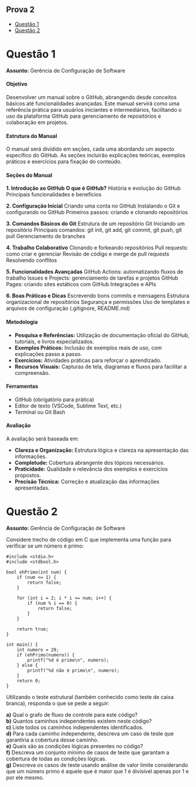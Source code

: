 ## Prova 2
* [Questão 1](#questao1)
* [Questão 2](#questao2)

<a name="questao1"></a>
# Questão 1

**Assunto:** Gerência de Configuração de Software

#### Objetivo
Desenvolver um manual sobre o GitHub, abrangendo desde conceitos básicos até funcionalidades avançadas. Este manual servirá como uma referência prática para usuários iniciantes e intermediários, facilitando o uso da plataforma GitHub para gerenciamento de repositórios e colaboração em projetos.

#### Estrutura do Manual
O manual será dividido em seções, cada uma abordando um aspecto específico do GitHub. As seções incluirão explicações teóricas, exemplos práticos e exercícios para fixação do conteúdo.
#### Seções do Manual

**1. Introdução ao GitHub**
**O que é GitHub?**
História e evolução do GitHub
Principais funcionalidades e benefícios

**2. Configuração Inicial**
Criando uma conta no GitHub
Instalando o Git e configurando no GitHub
Primeiros passos: criando e clonando repositórios

**3. Comandos Básicos do Git**
Estrutura de um repositório Git
Iniciando um repositório
Principais comandos: git init, git add, git commit, git push, git pull
Gerenciamento de branches

**4. Trabalho Colaborativo**
Clonando e forkeando repositórios
Pull requests: como criar e gerenciar
Revisão de código e merge de pull requests
Resolvendo conflitos

**5. Funcionalidades Avançadas**
GitHub Actions: automatizando fluxos de trabalho
Issues e Projects: gerenciamento de tarefas e projetos
GitHub Pages: criando sites estáticos com GitHub
Integrações e APIs

**6. Boas Práticas e Dicas**
Escrevendo bons commits e mensagens
Estrutura organizacional de repositórios
Segurança e permissões
Uso de templates e arquivos de configuração (.gitignore, README.md)

#### Metodologia
* **Pesquisa e Referências:** Utilização de documentação oficial do GitHub, tutoriais, e livros especializados. </br>
* **Exemplos Práticos:** Inclusão de exemplos reais de uso, com explicações passo a passo. </br>
* **Exercícios:** Atividades práticas para reforçar o aprendizado. </br>
* **Recursos Visuais:** Capturas de tela, diagramas e fluxos para facilitar a compreensão. </br>

#### Ferramentas
* GitHub (obrigatório para prática)
* Editor de texto (VSCode, Sublime Text, etc.)
* Terminal ou Git Bash

#### Avaliação
A avaliação será baseada em:
* **Clareza e Organização:** Estrutura lógica e clareza na apresentação das informações. </br>
* **Completude:** Cobertura abrangente dos tópicos necessários. </br>
* **Praticidade:** Qualidade e relevância dos exemplos e exercícios propostos. </br>
* **Precisão Técnica:** Correção e atualização das informações apresentadas. </br>

<a name="questao2"></a>
# Questão 2

**Assunto:** Gerência de Configuração de Software

Considere trecho de código em C que implementa uma função para verificar se um número é primo:

```
#include <stdio.h>
#include <stdbool.h>

bool ehPrimo(int num) {
    if (num <= 1) {
        return false;
    }
    
    for (int i = 2; i * i <= num; i++) {
        if (num % i == 0) {
            return false;
        }
    }
    
    return true;
}

int main() {
    int numero = 29;
    if (ehPrimo(numero)) {
        printf("%d é primo\n", numero);
    } else {
        printf("%d não é primo\n", numero);
    }
    return 0;
}
```

Utilizando o teste estrutural (também conhecido como teste de caixa branca), responda o que se pede a seguir:

**a)** Qual o grafo de fluxo de controle para este código? </br>
**b)** Quantos caminhos independentes existem neste código? </br>
**c)** Liste todos os caminhos independentes identificados. </br>
**d)** Para cada caminho independente, descreva um caso de teste que garantiria a cobertura desse caminho. </br>
**e)** Quais são as condições lógicas presentes no código? </br>
**f)** Descreva um conjunto mínimo de casos de teste que garantam a cobertura de todas as condições lógicas. </br>
**g)** Descreva os casos de teste usando análise de valor limite considerando que um número primo é aquele que é maior que 1 é divisível apenas por 1 e por ele mesmo. </br>

